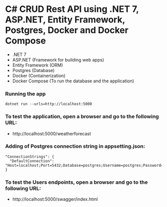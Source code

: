# C# CRUD Rest API using .NET 7, ASP.NET, Entity Framework, Postgres, Docker and Docker Compose

  - .NET 7
  - ASP.NET (Framework for building web apps)
  - Entity Framework (ORM)
  - Postgres (Database)
  - Docker (Containerization)
  - Docker Compose (To run the database and the application)

### Running the app
  ```dotnet run --urls=http://localhost:5000```

### To test the application, open a browser and go to the following URL:
- http://localhost:5000/weatherforecast

### Adding of Postgres connection string in appsetting.json:
```
"ConnectionStrings": {
  "DefaultConnection": "Host=localhost;Port=5432;Database=postgres;Username=postgres;Password=root"
}
```

### To test the Users endpoints, open a browser and go to the following URL:
- http://localhost:5000/swagger/index.html
